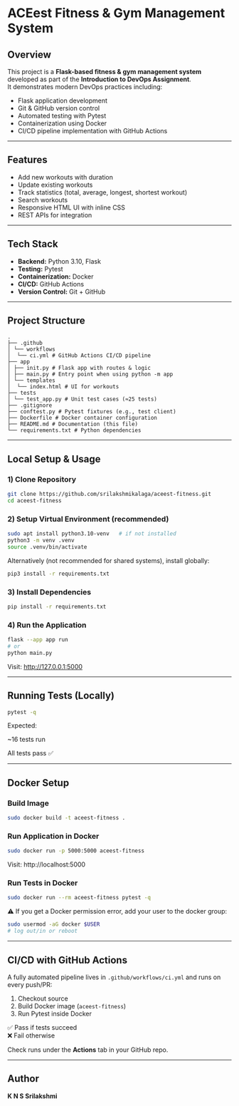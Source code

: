 # ACEest Fitness & Gym Management System

## Overview
This project is a **Flask-based fitness & gym management system** developed as part of the **Introduction to DevOps Assignment**.  
It demonstrates modern DevOps practices including:

- Flask application development  
- Git & GitHub version control  
- Automated testing with Pytest  
- Containerization using Docker  
- CI/CD pipeline implementation with GitHub Actions  

---

## Features
- Add new workouts with duration  
- Update existing workouts  
- Track statistics (total, average, longest, shortest workout)  
- Search workouts  
- Responsive HTML UI with inline CSS  
- REST APIs for integration  

---

## Tech Stack
- **Backend:** Python 3.10, Flask  
- **Testing:** Pytest  
- **Containerization:** Docker  
- **CI/CD:** GitHub Actions  
- **Version Control:** Git + GitHub  

---

## Project Structure
```
.
├── .github
│ └── workflows
│  └── ci.yml # GitHub Actions CI/CD pipeline
├── app
│ ├── init.py # Flask app with routes & logic
│ ├── main.py # Entry point when using python -m app
│ └── templates
│  └── index.html # UI for workouts
├── tests
│ └── test_app.py # Unit test cases (≈25 tests)
├── .gitignore
├── conftest.py # Pytest fixtures (e.g., test client)
├── Dockerfile # Docker container configuration
├── README.md # Documentation (this file)
└── requirements.txt # Python dependencies
```
---

## Local Setup & Usage

### 1) Clone Repository
```bash
git clone https://github.com/srilakshmikalaga/aceest-fitness.git
cd aceest-fitness
```

### 2) Setup Virtual Environment (recommended)
```bash
sudo apt install python3.10-venv   # if not installed
python3 -m venv .venv
source .venv/bin/activate
```

Alternatively (not recommended for shared systems), install globally:
```bash
pip3 install -r requirements.txt
```

### 3) Install Dependencies
```bash
pip install -r requirements.txt
```

### 4) Run the Application
```bash
flask --app app run
# or
python main.py
```
Visit: http://127.0.0.1:5000

---

## Running Tests (Locally)
```bash
pytest -q
```
Expected:

~16 tests run

All tests pass ✅

---

## Docker Setup

### Build Image
```bash
sudo docker build -t aceest-fitness .
```

### Run Application in Docker
```bash
sudo docker run -p 5000:5000 aceest-fitness
```
Visit: http://localhost:5000

### Run Tests in Docker
```bash
sudo docker run --rm aceest-fitness pytest -q
```
⚠️ If you get a Docker permission error, add your user to the docker group:
```bash
sudo usermod -aG docker $USER
# log out/in or reboot
```

---

## CI/CD with GitHub Actions
A fully automated pipeline lives in `.github/workflows/ci.yml` and runs on every push/PR:

1. Checkout source  
2. Build Docker image (`aceest-fitness`)  
3. Run Pytest inside Docker  

✅ Pass if tests succeed  
❌ Fail otherwise  

Check runs under the **Actions** tab in your GitHub repo.

---

## Author
**K N S  Srilakshmi**
